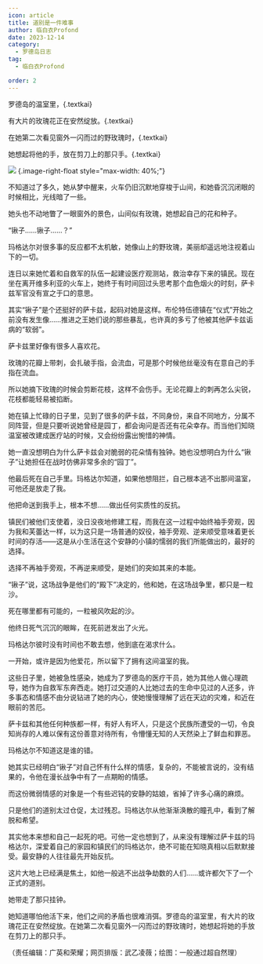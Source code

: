 ```yaml
---
icon: article
title: 道别是一件难事
author: 临白衣Profond
date: 2023-12-14
category:
  - 罗德岛日志
tag:
  - 临白衣Profond

order: 2
---
```


罗德岛的温室里，{.textkai}

有大片的玫瑰花正在安然绽放。{.textkai}

在她第二次看见窗外一闪而过的野玫瑰时，{.textkai}

她想起将他的手，放在剪刀上的那只手。{.textkai}

<!-- more -->

![](./res/illustration/刺玫文章配图（一般通过超自然理）.webp) {.image-right-float style="max-width: 40%;"}

不知道过了多久，她从梦中醒来，火车仍旧沉默地穿梭于山间，和她昏沉沉闭眼的时候相比，光线暗了一些。

她头也不动地瞥了一眼窗外的景色，山间似有玫瑰，她想起自己的花和种子。

“锹子……锹子……？”

玛格达尔对很多事的反应都不太机敏，她像山上的野玫瑰，美丽却遥远地注视着山下的一切。

连日以来她忙着和自救军的队伍一起建设医疗观测站，救治幸存下来的镇民。现在坐在离开维多利亚的火车上，她终于有时间回过头思考那个血色烟火的时刻，萨卡兹军官没有宣之于口的意思。

其实“锹子”是个还挺好的萨卡兹，起码对她是这样。布伦特伍德镇在“仪式”开始之前没有发生像……推进之王她们说的那些暴乱，也许真的多亏了他被其他萨卡兹诟病的“软弱”。

萨卡兹里好像有很多人喜欢花。

玫瑰的花瓣上带刺，会扎破手指，会流血，可是那个时候他丝毫没有在意自己的手指在流血。

所以她摘下玫瑰的时候会剪断花枝，这样不会伤手。无论花瓣上的刺再怎么尖锐，花枝都能轻易被掐断。

她在镇上忙碌的日子里，见到了很多的萨卡兹，不同身份，来自不同地方，分属不同阵营，但是只要听说她曾经是园丁，都会询问是否还有花朵幸存。而当他们知晓温室被改建成医疗站的时候，又会纷纷露出惋惜的神情。

她一直没想明白为什么萨卡兹会对脆弱的花朵情有独钟。她也没想明白为什么“锹子”让她担任在战时仿佛非常多余的“园丁”。

他最后死在自己手里。玛格达尔知道，如果他想阻拦，自己根本逃不出那间温室，可他还是放走了我。

他把命送到我手上，根本不想……做出任何实质性的反抗。

镇民们被他们支使着，没日没夜地修建工程，而我在这一过程中始终袖手旁观，因为我和芙蕾达一样，以为这只是一场普通的奴役，袖手旁观、逆来顺受意味着更长时间的存活——这是从小生活在这个安静的小镇的懦弱的我们所能做出的，最好的选择。

选择不再袖手旁观，不再逆来顺受，是她们的突如其来的本能。

“锹子”说，这场战争是他们的“殿下”决定的，他和她，在这场战争里，都只是一粒沙。

死在哪里都有可能的，一粒被风吹起的沙。

他终日死气沉沉的眼眸，在死前迸发出了火光。

玛格达尔彼时没有时间也不敢去想，他到底在渴求什么。

一开始，或许是因为他爱花，所以留下了拥有这间温室的我。

这些日子里，她被急性感染，她成为了罗德岛的医疗干员，她为其他人做心理疏导，她作为自救军东奔西走。她打过交道的人比她过去的生命中见过的人还多，许多事态和情感不由分说钻进了她的内心，使她慢慢理解了远在天边的灾难，和近在眼前的苦厄。

萨卡兹和其他任何种族都一样，有好人有坏人，只是这个民族所遭受的一切，令良知尚存的人难以保有这份善意对待所有，令懵懂无知的人天然染上了鲜血和罪恶。

玛格达尔不知道这是谁的错。

她其实已经明白“锹子”对自己怀有什么样的情感，复杂的，不能被言说的，没有结果的，令他在漫长战争中有了一点期盼的情感。

而这份微弱情感的对象是一个有些迟钝的安静的姑娘，省掉了许多心痛的麻烦。

只是他们的道别太过仓促，太过残忍。玛格达尔从他渐渐涣散的瞳孔中，看到了解脱和希望。

其实他本来想和自己一起死的吧。可他一定也想到了，从来没有理解过萨卡兹的玛格达尔，深爱着自己的家园和镇民们的玛格达尔，绝不可能在知晓真相以后默默接受。最安静的人往往最先开始反抗。

这片大地上已经满是焦土，如他一般逃不出战争劫数的人们……或许都欠下了一个正式的道别。

她带走了那只挂钟。

她知道哪怕他活下来，他们之间的矛盾也很难消弭。罗德岛的温室里，有大片的玫瑰花正在安然绽放。在她第二次看见窗外一闪而过的野玫瑰时，她想起将她的手放在剪刀上的那只手。<eod />

（责任编辑：广英和荣耀；网页排版：武乙凌薇；绘图：一般通过超自然理）

<FakeAds />